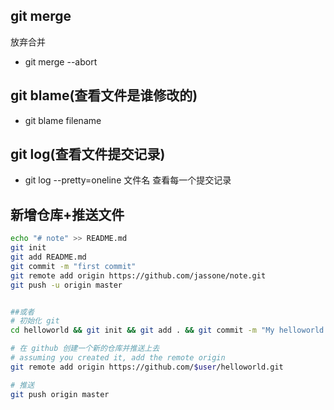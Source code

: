 ## git merge
放弃合并  
* git merge --abort

## git blame(查看文件是谁修改的)
* git blame filename

## git log(查看文件提交记录)

* git log --pretty=oneline 文件名 查看每一个提交记录

## 新增仓库+推送文件

```sh
echo "# note" >> README.md
git init
git add README.md
git commit -m "first commit"
git remote add origin https://github.com/jassone/note.git
git push -u origin master


##或者
# 初始化 git
cd helloworld && git init && git add . && git commit -m "My helloworld service"

# 在 github 创建一个新的仓库并推送上去
# assuming you created it, add the remote origin
git remote add origin https://github.com/$user/helloworld.git

# 推送
git push origin master
```
